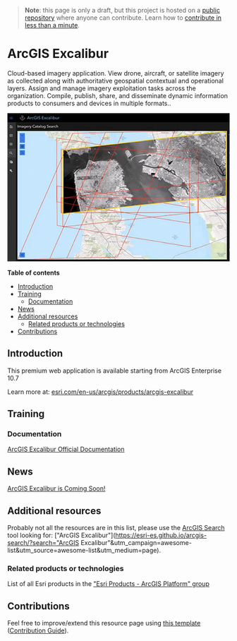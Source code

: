 > **Note**: this page is only a draft, but this project is hosted on a [public repository](https://github.com/hhkaos/awesome-arcgis) where anyone can contribute. Learn how to [contribute in less than a minute](https://github.com/hhkaos/awesome-arcgis/blob/master/CONTRIBUTING.md#contributions).

# ArcGIS Excalibur

Cloud-based imagery application. View drone, aircraft, or satellite imagery as collected along with authoritative geospatial contextual and operational layers. Assign and manage imagery exploitation tasks across the organization. Compile, publish, share, and disseminate dynamic information products to consumers and devices in multiple formats..

![ArcGIS Excalibur Screenshot](../product-thumbnails/arcgis-excalibur.png)  

<!-- START doctoc generated TOC please keep comment here to allow auto update -->
<!-- DON'T EDIT THIS SECTION, INSTEAD RE-RUN doctoc TO UPDATE -->
**Table of contents**

- [Introduction](#introduction)
- [Training](#training)
  - [Documentation](#documentation)
- [News](#news)
- [Additional resources](#additional-resources)
  - [Related products or technologies](#related-products)
- [Contributions](#contributions)

<!-- END doctoc generated TOC please keep comment here to allow auto update -->

## Introduction

This premium web application is available starting from ArcGIS Enterprise 10.7

Learn more at: [esri.com/en-us/arcgis/products/arcgis-excalibur](https://www.esri.com/en-us/arcgis/products/arcgis-excalibur)

## Training

### Documentation

[ArcGIS Excalibur Official Documentation](http://enterprise.arcgis.com/en/excalibur/)

## News

[ArcGIS Excalibur is Coming Soon!](https://www.esri.com/arcgis-blog/products/excalibur/imagery/arcgis-excalibur-is-coming-soon/)

## Additional resources

Probably not all the resources are in this list, please use the [ArcGIS Search](https://esri-es.github.io/arcgis-search/) tool looking for: ["ArcGIS Excalibur"](https://esri-es.github.io/arcgis-search/?search="ArcGIS Excalibur"&utm_campaign=awesome-list&utm_source=awesome-list&utm_medium=page).

### Related products or technologies

List of all Esri products in the ["Esri Products - ArcGIS Platform" group](https://awesome-arcgis.maps.arcgis.com/home/group.html?id=663480a878724c42aef09a523a8d5139&view=list&start=1&num=20#content)

## Contributions

Feel free to improve/extend this resource page using [this template](https://github.com/hhkaos/awesome-arcgis/blob/master/templates/PRODUCT_PAGE_TEMPLATE.md) ([Contribution Guide](https://github.com/hhkaos/awesome-arcgis/blob/master/CONTRIBUTING.md)).
